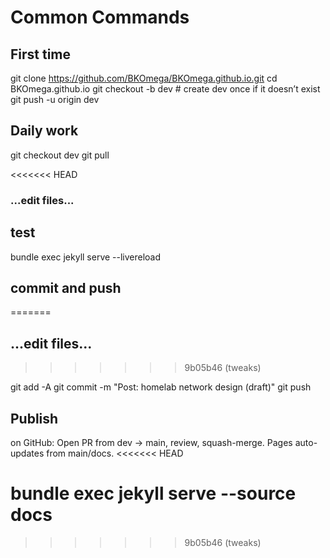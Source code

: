 # Common Commands

## First time

git clone https://github.com/BKOmega/BKOmega.github.io.git
cd BKOmega.github.io
git checkout -b dev        # create dev once if it doesn’t exist
git push -u origin dev

## Daily work

git checkout dev
git pull

<<<<<<< HEAD
### ...edit files...

## test

bundle exec jekyll serve --livereload

## commit and push
=======
## ...edit files...
>>>>>>> 9b05b46 (tweaks)

git add -A
git commit -m "Post: homelab network design (draft)"
git push

## Publish

on GitHub: Open PR from dev → main, review, squash-merge.
Pages auto-updates from main/docs.
<<<<<<< HEAD


bundle exec jekyll serve --source docs
=======
>>>>>>> 9b05b46 (tweaks)
